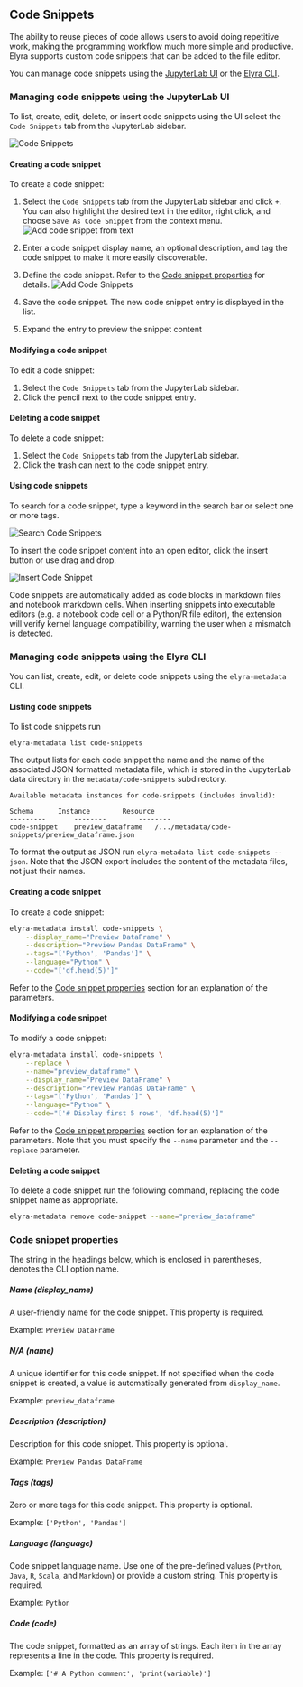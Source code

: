<!--
{% comment %}
Copyright 2018-2021 Elyra Authors

Licensed under the Apache License, Version 2.0 (the "License");
you may not use this file except in compliance with the License.
You may obtain a copy of the License at

http://www.apache.org/licenses/LICENSE-2.0

Unless required by applicable law or agreed to in writing, software
distributed under the License is distributed on an "AS IS" BASIS,
WITHOUT WARRANTIES OR CONDITIONS OF ANY KIND, either express or implied.
See the License for the specific language governing permissions and
limitations under the License.
{% endcomment %}
-->
## Code Snippets

The ability to reuse pieces of code allows users to avoid doing repetitive work,
making the programming workflow much more simple and productive.
Elyra supports custom code snippets that can be added to the file editor.

You can manage code snippets using the [JupyterLab UI](#managing-code-snippets-using-the-jupyterlab-ui) or the [Elyra CLI](#managing-code-snippets-using-the-elyra-cli).

### Managing code snippets using the JupyterLab UI

To list, create, edit, delete, or insert code snippets using the UI select the `Code Snippets` tab from the JupyterLab sidebar.

![Code Snippets](../images/code-snippets.png)

#### Creating a code snippet

To create a code snippet:
1. Select the `Code Snippets` tab from the JupyterLab sidebar and click `+`. You can also highlight the desired text in the editor, right click, and choose `Save As Code Snippet` from the context menu.
   ![Add code snippet from text](../images/add-code-snippet-from-text.png)

1. Enter a code snippet display name, an optional description, and tag the code snippet to make it more easily discoverable.
1. Define the code snippet. Refer to the [Code snippet properties](#code-snippet-properties) for details.
   ![Add Code Snippets](../images/add-code-snippet.png)
1. Save the code snippet. The new code snippet entry is displayed in the list. 
1. Expand the entry to preview the snippet content

#### Modifying a code snippet

To edit a code snippet:
1. Select the `Code Snippets` tab from the JupyterLab sidebar.
1. Click the pencil next to the code snippet entry.

#### Deleting a code snippet

To delete a code snippet:
1. Select the `Code Snippets` tab from the JupyterLab sidebar.
1. Click the trash can next to the code snippet entry.

#### Using code snippets

To search for a code snippet, type a keyword in the search bar or select one or more tags.

  ![Search Code Snippets](../images/search-code-snippets.png)

To insert the code snippet content into an open editor, click the insert button or use drag and drop. 

  ![Insert Code Snippet](../images/insert-code-snippet.png)

Code snippets are automatically added as code blocks in markdown files and notebook markdown cells.
When inserting snippets into executable editors (e.g. a notebook code cell or a Python/R file editor), the extension will verify kernel language compatibility, warning the user when a mismatch is detected.

### Managing code snippets using the Elyra CLI

You can list, create, edit, or delete code snippets using the `elyra-metadata` CLI.

#### Listing code snippets

To list code snippets run

```
elyra-metadata list code-snippets
```

The output lists for each code snippet the name and the name of the associated JSON formatted metadata file, which is stored in the JupyterLab data directory in the `metadata/code-snippets` subdirectory.

```
Available metadata instances for code-snippets (includes invalid):

Schema   	Instance		Resource  
---------   	--------		--------
code-snippet   	preview_dataframe	/.../metadata/code-snippets/preview_dataframe.json 
```

To format the output as JSON run `elyra-metadata list code-snippets --json`. Note that the JSON export includes the content of the metadata files, not just their names.

#### Creating a code snippet

To create a code snippet:

```bash
elyra-metadata install code-snippets \
	--display_name="Preview DataFrame" \
	--description="Preview Pandas DataFrame" \
	--tags="['Python', 'Pandas']" \
	--language="Python" \
	--code="['df.head(5)']"
```

Refer to the [Code snippet properties](#code-snippet-properties) section for an explanation of the parameters.

#### Modifying a code snippet

To modify a code snippet:

```bash
elyra-metadata install code-snippets \
	--replace \
	--name="preview_dataframe" \
	--display_name="Preview DataFrame" \
	--description="Preview Pandas DataFrame" \
	--tags="['Python', 'Pandas']" \
	--language="Python" \
	--code="['# Display first 5 rows', 'df.head(5)']"
```

Refer to the [Code snippet properties](#code-snippet-properties) section for an explanation of the parameters. Note that you must specify the `--name` parameter and the `--replace` parameter. 

#### Deleting a code snippet

To delete a code snippet run the following command, replacing the code snippet name as appropriate.

```bash
elyra-metadata remove code-snippet --name="preview_dataframe"
```

### Code snippet properties

The string in the headings below, which is enclosed in parentheses, denotes the CLI option name.

##### Name (display_name)

A user-friendly name for the code snippet. This property is required.

Example: `Preview DataFrame`

##### N/A (name)

A unique identifier for this code snippet. If not specified when the code snippet is created, a value is automatically generated from `display_name`.

Example: `preview_dataframe`

##### Description (description)

Description for this code snippet. This property is optional.

Example: `Preview Pandas DataFrame`

##### Tags (tags)

Zero or more tags for this code snippet. This property is optional.

Example: `['Python', 'Pandas']`

##### Language (language)

Code snippet language name. Use one of the pre-defined values  (`Python`, `Java`, `R`, `Scala`, and `Markdown`) or provide a custom string. This property is required.

Example: `Python`

##### Code (code)

The code snippet, formatted as an array of strings. Each item in the array represents a line in the code. This property is required.

Example: `['# A Python comment', 'print(variable)']`